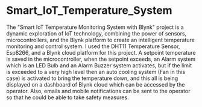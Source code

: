 # Smart_IoT_Temperature_System
The "Smart IoT Temperature Monitoring System with Blynk" project is a dynamic exploration of IoT technology, combining the power of sensors, microcontrollers, and the Blynk platform to create an intelligent temperature monitoring and control system.
I used the DHT11 Temperature Sensor, Esp8266, and a Blynk cloud platform for this project.
A setpoint temperature is saved in the microcontroller, when the setpoint exceeds, an Alarm system which is an LED Bulb and an Alarm Buzzer system activates, but if the limit is exceeded to a very high level then an auto cooling system (Fan in this case) is activated to bring the temperature down, and this all is being displayed on a dashboard of Blynk cloud which can be accessed by the operator. 
Also, emails and mobile notifications can be sent to the operator so that he could be able to take safety measures.
